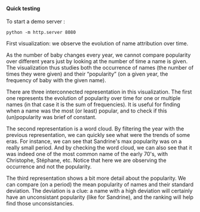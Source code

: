 #### Quick testing

To start a demo server :
```
python -m http.server 8080
```


First visualization: we observe the evolution of name attribution over time.



As the number of baby changes every year, we cannot compare popularity over different years just by looking at the number of time a name is given. The visualization thus studies both the occurrence of names (the number of times they were given) and their “popularity” (on a given year, the frequency of baby with the given name).

There are three interconnected representation in this visualization. The first one represents the evolution of popularity over time for one or multiple names (in that case it is the sum of frequencies). It is useful for finding when a name was the most (or least) popular, and to check if this (un)popularity was brief of constant.


The second representation is a word cloud. By filtering the year with the previous representation, we can quickly see what were the trends of some eras. For instance, we can see that Sandrine's max popularity was on a really small period. And by checking the word cloud, we can also see that it was indeed one of the most common name of the early 70's, with Christophe, Stéphane, etc. Notice that here we are observing the occurrence and not the popularity.



The third representation shows a bit more detail about the popularity. We can compare (on a period) the mean popularity of names and their standard deviation. The deviation is a clue: a name with a high deviation will certainly have an unconsistant popularity (like for Sandrine), and the ranking will help find those unconsistancies.
